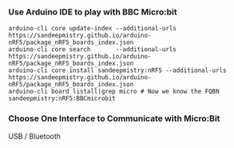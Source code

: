 ### Use Arduino IDE to play with BBC Micro:bit
```
arduino-cli core update-index --additional-urls https://sandeepmistry.github.io/arduino-nRF5/package_nRF5_boards_index.json
arduino-cli core search       --additional-urls https://sandeepmistry.github.io/arduino-nRF5/package_nRF5_boards_index.json
arduino-cli core install sandeepmistry:nRF5 --additional-urls https://sandeepmistry.github.io/arduino-nRF5/package_nRF5_boards_index.json
arduino-cli board listall|grep micro # Now we know the FQBN sandeepmistry:nRF5:BBCmicrobit
```
### Choose One Interface to Communicate with Micro:Bit<br>
USB / Bluetooth
